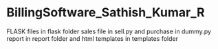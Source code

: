 # BillingSoftware_Sathish_Kumar_R
FLASK files in flask folder sales file in sell.py and purchase in dummy.py
report in report folder 
and html templates in templates folder
